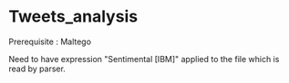 # Tweets_analysis
Prerequisite : Maltego 


Need to have expression "Sentimental [IBM]" applied to the file which is read by parser.

